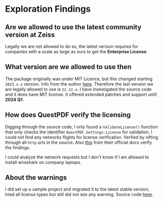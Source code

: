 # Exploration Findings

## Are we allowed to use the latest community version at Zeiss

Legally we are not allowed to do so, the latest version requires for companies with a scale as large as ours to get the **Enterprise License**.

## What version are we allowed to use then

The package originally was under MIT Licence, but this changed starting `2023.x.x` version. Info from the author [here](https://github.com/QuestPDF/QuestPDF/issues/557#:~:text=This%20is%20correct.%20Only%20releases%202023.X.Y%20and%20beyond%20are%20under%20the%20new%20license.). Therefore the last version we are legally allowed to use is `22.12.x`. I have investigated the source code and it does have MIT license. It offered extended patches and support until **2024 Q1**.

## How does QuestPDF verify the licensing

Digging through the source code, I only found a `ValidateLicense()` function that only checks the identifier `QuestPDF.Settings.License` for validation, I could not find any networks flights for license verification. Verfied by sifting through all `http` urls in the source. Also [this](https://www.questpdf.com/license/configuration.html#code-change:~:text=The%20library%20does%20not%20require%20any%20license%20key.%20We%20trust%20our%20users%2C%20and%20therefore%20the%20process%20is%20simple.) from their official docs verify the findings.

I could analyze the network requests but I don't know if I am allowed to install wireshark on company laptops. 

## About the warnings

I did set up a sample project and migrated it to the latest stable version, tried all license types but still did not see any warning. Source code [here](https://github.com/sameert89/QuestPDFInvestigation.git).